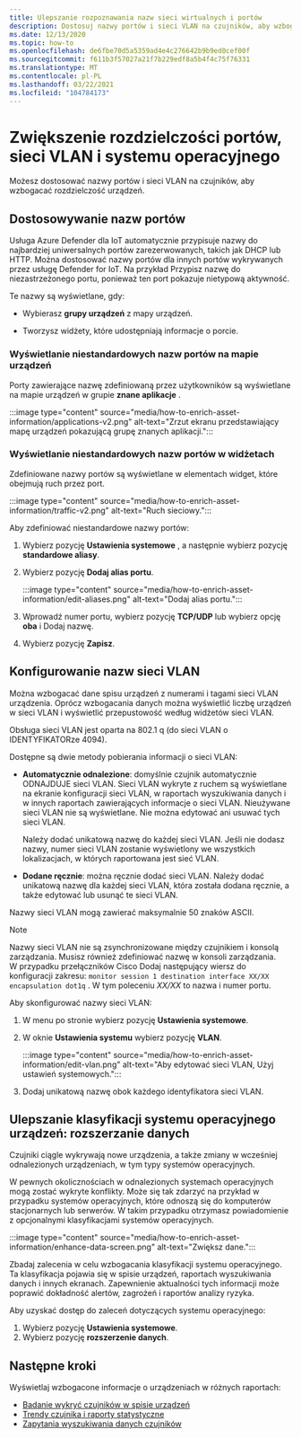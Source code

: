 ```yaml
---
title: Ulepszanie rozpoznawania nazw sieci wirtualnych i portów
description: Dostosuj nazwy portów i sieci VLAN na czujników, aby wzbogacać rozdzielczość urządzeń.
ms.date: 12/13/2020
ms.topic: how-to
ms.openlocfilehash: de6fbe70d5a5359ad4e4c276642b9b9ed0cef00f
ms.sourcegitcommit: f611b3f57027a21f7b229edf8a5b4f4c75f76331
ms.translationtype: MT
ms.contentlocale: pl-PL
ms.lasthandoff: 03/22/2021
ms.locfileid: "104784173"
---
```

# <a name="enhance-port-vlan-and-os-resolution"></a>Zwiększenie rozdzielczości portów, sieci VLAN i systemu operacyjnego

Możesz dostosować nazwy portów i sieci VLAN na czujników, aby wzbogacać rozdzielczość urządzeń.

## <a name="customize-port-names"></a>Dostosowywanie nazw portów

Usługa Azure Defender dla IoT automatycznie przypisuje nazwy do najbardziej uniwersalnych portów zarezerwowanych, takich jak DHCP lub HTTP. Można dostosować nazwy portów dla innych portów wykrywanych przez usługę Defender for IoT. Na przykład Przypisz nazwę do niezastrzeżonego portu, ponieważ ten port pokazuje nietypową aktywność.

Te nazwy są wyświetlane, gdy:

  - Wybierasz **grupy urządzeń** z mapy urządzeń.

  - Tworzysz widżety, które udostępniają informacje o porcie.

### <a name="view-custom-port-names-in-the-device-map"></a>Wyświetlanie niestandardowych nazw portów na mapie urządzeń

Porty zawierające nazwę zdefiniowaną przez użytkowników są wyświetlane na mapie urządzeń w grupie **znane aplikacje** .

:::image type="content" source="media/how-to-enrich-asset-information/applications-v2.png" alt-text="Zrzut ekranu przedstawiający mapę urządzeń pokazującą grupę znanych aplikacji.":::

### <a name="view-custom-port-names-in-widgets"></a>Wyświetlanie niestandardowych nazw portów w widżetach

Zdefiniowane nazwy portów są wyświetlane w elementach widget, które obejmują ruch przez port.

:::image type="content" source="media/how-to-enrich-asset-information/traffic-v2.png" alt-text="Ruch sieciowy.":::

Aby zdefiniować niestandardowe nazwy portów:

1. Wybierz pozycję **Ustawienia systemowe** , a następnie wybierz pozycję **standardowe aliasy**.

2. Wybierz pozycję **Dodaj alias portu**.

    :::image type="content" source="media/how-to-enrich-asset-information/edit-aliases.png" alt-text="Dodaj alias portu.":::

3. Wprowadź numer portu, wybierz pozycję **TCP/UDP** lub wybierz opcję **oba** i Dodaj nazwę.

4. Wybierz pozycję **Zapisz**.

## <a name="configure-vlan-names"></a>Konfigurowanie nazw sieci VLAN

Można wzbogacać dane spisu urządzeń z numerami i tagami sieci VLAN urządzenia. Oprócz wzbogacania danych można wyświetlić liczbę urządzeń w sieci VLAN i wyświetlić przepustowość według widżetów sieci VLAN.

Obsługa sieci VLAN jest oparta na 802.1 q (do sieci VLAN o IDENTYFIKATORze 4094).

Dostępne są dwie metody pobierania informacji o sieci VLAN:

- **Automatycznie odnalezione**: domyślnie czujnik automatycznie ODNAJDUJE sieci VLAN. Sieci VLAN wykryte z ruchem są wyświetlane na ekranie konfiguracji sieci VLAN, w raportach wyszukiwania danych i w innych raportach zawierających informacje o sieci VLAN. Nieużywane sieci VLAN nie są wyświetlane. Nie można edytować ani usuwać tych sieci VLAN. 

  Należy dodać unikatową nazwę do każdej sieci VLAN. Jeśli nie dodasz nazwy, numer sieci VLAN zostanie wyświetlony we wszystkich lokalizacjach, w których raportowana jest sieć VLAN.

- **Dodane ręcznie**: można ręcznie dodać sieci VLAN. Należy dodać unikatową nazwę dla każdej sieci VLAN, która została dodana ręcznie, a także edytować lub usunąć te sieci VLAN.

Nazwy sieci VLAN mogą zawierać maksymalnie 50 znaków ASCII.

> [!NOTE]
> Nazwy sieci VLAN nie są zsynchronizowane między czujnikiem i konsolą zarządzania. Musisz również zdefiniować nazwę w konsoli zarządzania.  
W przypadku przełączników Cisco Dodaj następujący wiersz do konfiguracji zakresu: `monitor session 1 destination interface XX/XX encapsulation dot1q` . W tym poleceniu *XX/XX* to nazwa i numer portu.

Aby skonfigurować nazwy sieci VLAN:

1. W menu po stronie wybierz pozycję **Ustawienia systemowe**.

2. W oknie **Ustawienia systemu** wybierz pozycję **VLAN**.

    :::image type="content" source="media/how-to-enrich-asset-information/edit-vlan.png" alt-text="Aby edytować sieci VLAN, Użyj ustawień systemowych.":::

3. Dodaj unikatową nazwę obok każdego identyfikatora sieci VLAN.

## <a name="improve-device-operating-system-classification-data-enhancement"></a>Ulepszanie klasyfikacji systemu operacyjnego urządzeń: rozszerzanie danych

Czujniki ciągle wykrywają nowe urządzenia, a także zmiany w wcześniej odnalezionych urządzeniach, w tym typy systemów operacyjnych.

W pewnych okolicznościach w odnalezionych systemach operacyjnych mogą zostać wykryte konflikty. Może się tak zdarzyć na przykład w przypadku systemów operacyjnych, które odnoszą się do komputerów stacjonarnych lub serwerów. W takim przypadku otrzymasz powiadomienie z opcjonalnymi klasyfikacjami systemów operacyjnych.

:::image type="content" source="media/how-to-enrich-asset-information/enhance-data-screen.png" alt-text="Zwiększ dane.":::

Zbadaj zalecenia w celu wzbogacania klasyfikacji systemu operacyjnego. Ta klasyfikacja pojawia się w spisie urządzeń, raportach wyszukiwania danych i innych ekranach. Zapewnienie aktualności tych informacji może poprawić dokładność alertów, zagrożeń i raportów analizy ryzyka.

Aby uzyskać dostęp do zaleceń dotyczących systemu operacyjnego:

1. Wybierz pozycję **Ustawienia systemowe**.
1. Wybierz pozycję **rozszerzenie danych**.

## <a name="next-steps"></a>Następne kroki

Wyświetlaj wzbogacone informacje o urządzeniach w różnych raportach:

- [Badanie wykryć czujników w spisie urządzeń](how-to-investigate-sensor-detections-in-a-device-inventory.md)
- [Trendy czujnika i raporty statystyczne](how-to-create-trends-and-statistics-reports.md)
- [Zapytania wyszukiwania danych czujników](how-to-create-data-mining-queries.md)
